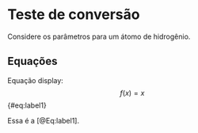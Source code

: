 # Teste de conversão

Considere os parâmetros para um átomo de hidrogênio.

## Equações

Equação display:
$$
    f(x) = x
$$
{#eq:label1}

Essa é a [@Eq:label1].

